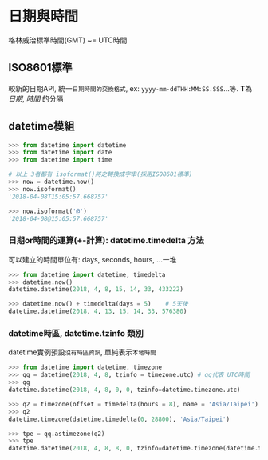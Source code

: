 # 日期與時間

格林威治標準時間(GMT) ~= UTC時間


## ISO8601標準

較新的日期API, 統一`日期時間的交換格式`, ex: `yyyy-mm-ddTHH:MM:SS.SSS`...等. **T**為 *日期*, *時間* 的分隔


## datetime模組

```py
>>> from datetime import datetime
>>> from datetime import date
>>> from datetime import time

# 以上 3者都有 isoformat()將之轉換成字串(採用ISO8601標準)
>>> now = datetime.now()
>>> now.isoformat()
'2018-04-08T15:05:57.668757'

>>> now.isoformat('@')
'2018-04-08@15:05:57.668757'

```

### 日期or時間的運算(+-計算): datetime.timedelta 方法

可以建立的時間單位有: days, seconds, hours, ...一堆

```py
>>> from datetime import datetime, timedelta
>>> datetime.now()
datetime.datetime(2018, 4, 8, 15, 14, 33, 433222)

>>> datetime.now() + timedelta(days = 5)	# 5天後
datetime.datetime(2018, 4, 13, 15, 14, 33, 576380)
```

### datetime時區, datetime.tzinfo 類別

datetime實例預設`沒有時區資訊`, 單純表示`本地時間`

```py
>>> from datetime import datetime, timezone
>>> qq = datetime(2018, 4, 8, tzinfo = timezone.utc) # qq代表 UTC時間
>>> qq
datetime.datetime(2018, 4, 8, 0, 0, tzinfo=datetime.timezone.utc)

>>> q2 = timezone(offset = timedelta(hours = 8), name = 'Asia/Taipei') # 讓 qq轉換為台灣時區
>>> q2
datetime.timezone(datetime.timedelta(0, 28800), 'Asia/Taipei')

>>> tpe = qq.astimezone(q2)
>>> tpe
datetime.datetime(2018, 4, 8, 8, 0, tzinfo=datetime.timezone(datetime.timedelta(0, 28800), 'Asia/Taipei'))
```
